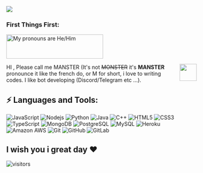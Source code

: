 ![](https://cdn.discordapp.com/attachments/737634728621899837/777571173646204948/header_.png)




### First Things First:
<a href="https://pronouns.vercel.app" title="Add pronouns to your own profile">
  <img src="https://pronouns.vercel.app/He/Him?gradient=stellar" width="256" height="64" alt="My pronouns are He/Him">
</a>

HI<img align='right' src='https://media.giphy.com/media/bcKmIWkUMCjVm/giphy.gif' width='45"'>
, Please call me MANSTER (It's not ~~MONSTER~~ it's __MANSTER__ pronounce it like the french do, or M for short, i love to writing codes. I like bot developing (Discord/Telegram etc ...).

## ⚡ Languages and Tools:
![JavaScript](https://img.shields.io/badge/-JavaScript-black?style=flat-square&logo=javascript)
![Nodejs](https://img.shields.io/badge/-Nodejs-black?style=flat-square&logo=Node.js)
![Python](https://img.shields.io/badge/-Python-black?style=flat-square&logo=Python)
![Java](https://img.shields.io/badge/-java-E34A86?style=flat-square&logo=java)
![C++](https://img.shields.io/badge/-C++-00599C?style=flat-square&logo=c)
![HTML5](https://img.shields.io/badge/-HTML5-E34F26?style=flat-square&logo=html5&logoColor=white)
![CSS3](https://img.shields.io/badge/-CSS3-1572B6?style=flat-square&logo=css3)
![TypeScript](https://img.shields.io/badge/-TypeScript-007ACC?style=flat-square&logo=typescript)
![MongoDB](https://img.shields.io/badge/-MongoDB-black?style=flat-square&logo=mongodb)
![PostgreSQL](https://img.shields.io/badge/-PostgreSQL-336791?style=flat-square&logo=postgresql)
![MySQL](https://img.shields.io/badge/-MySQL-black?style=flat-square&logo=mysql)
![Heroku](https://img.shields.io/badge/-Heroku-430098?style=flat-square&logo=heroku)
![Amazon AWS](https://img.shields.io/badge/Amazon%20AWS-232F3E?style=flat-square&logo=amazon-aws)
![Git](https://img.shields.io/badge/-Git-black?style=flat-square&logo=git)
![GitHub](https://img.shields.io/badge/-GitHub-181717?style=flat-square&logo=github)
![GitLab](https://img.shields.io/badge/-GitLab-FCA121?style=flat-square&logo=gitlab)

## I wish you i great day ❤️
![visitors](https://visitor-badge.glitch.me/badge?page_id=MANSTER.MANSTER)

